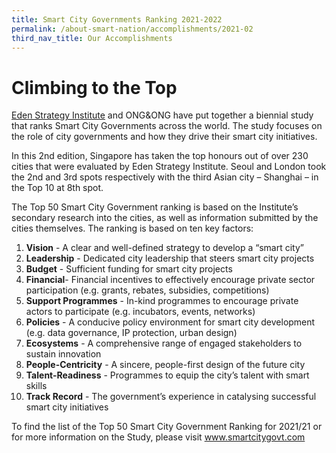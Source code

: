 ```yaml
---
title: Smart City Governments Ranking 2021-2022
permalink: /about-smart-nation/accomplishments/2021-02
third_nav_title: Our Accomplishments
---
```





# Climbing to the Top

[Eden Strategy Institute](https://www.edenstrategyinstitute.com/) and ONG&amp;ONG have put together a biennial study that ranks Smart City Governments across the world. The study focuses on the role of city governments and how they drive their smart city initiatives. 

In this 2nd edition, Singapore has taken the top honours out of over 230 cities that were evaluated by Eden Strategy Institute. Seoul and London took the 2nd and 3rd spots respectively with the third Asian city – Shanghai – in the Top 10 at 8th spot. 

The Top 50 Smart City Government ranking is based on the Institute’s secondary research into the cities, as well as information submitted by the cities themselves.  The ranking is based on ten key factors: 

1. **Vision** - A clear and well-defined strategy to develop a “smart city” 
2. **Leadership** - Dedicated city leadership that steers smart city projects 
3. **Budget** - Sufficient funding for smart city projects 
4. **Financial**- Financial incentives to effectively encourage private sector participation (e.g. grants, rebates, subsidies, competitions) 
5. **Support Programmes** - In-kind programmes to encourage private actors to participate (e.g. incubators, events, networks) 
6. **Policies** - A conducive policy environment for smart city development (e.g. data governance, IP protection, urban design) 
7. **Ecosystems** - A comprehensive range of engaged stakeholders to sustain innovation 
8. **People-Centricity** - A sincere, people-first design of the future city 
9. **Talent-Readiness** - Programmes to equip the city’s talent with smart skills 
10. **Track Record** - The government’s experience in catalysing successful smart city initiatives 

To find the list of the Top 50 Smart City Government Ranking for 2021/21 or for more information on the Study, please visit <a href="https://www.smartcitygovt.com/">www.smartcitygovt.com</a>